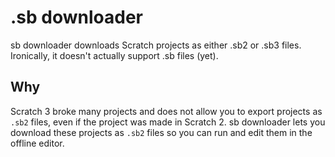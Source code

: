 # .sb downloader

sb downloader downloads Scratch projects as either .sb2 or .sb3 files. Ironically, it doesn't actually support .sb files (yet).

## Why

Scratch 3 broke many projects and does not allow you to export projects as `.sb2` files, even if the project was made in Scratch 2. sb downloader lets you download these projects as `.sb2` files so you can run and edit them in the offline editor.
